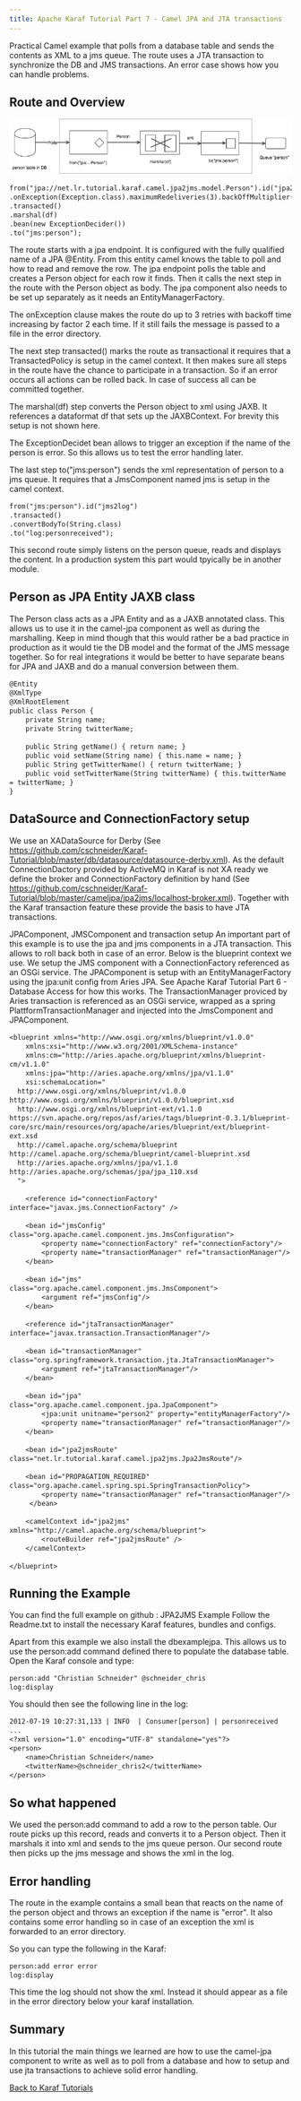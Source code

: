 ```yaml
---
title: Apache Karaf Tutorial Part 7 - Camel JPA and JTA transactions
---
```


Practical Camel example that polls from a database table and sends the contents as XML to a jms queue. The route uses a JTA transaction to synchronize the DB and JMS transactions. An error case shows how you can handle problems.

## Route and Overview

![Image](jpa2jms.png)

```
from("jpa://net.lr.tutorial.karaf.camel.jpa2jms.model.Person").id("jpa2jms")
.onException(Exception.class).maximumRedeliveries(3).backOffMultiplier(2).handled(true).to("file:error")
.transacted()
.marshal(df)
.bean(new ExceptionDecider())
.to("jms:person");
```

The route starts with a jpa endpoint. It is configured with the fully qualified name of a JPA @Entity. From this entity camel knows the table to poll and how to read and remove the row. The jpa endpoint polls the table and creates a Person object for each row it finds. Then it calls the next step in the route with the Person object as body. The jpa component also needs to be set up separately as it needs an EntityManagerFactory.

The onException clause makes the route do up to 3 retries with backoff time increasing by factor 2 each time. If it still fails the message is passed to a file in the error directory.

The next step transacted() marks the route as transactional it requires that a TransactedPolicy is setup in the camel context. It then makes sure all steps in the route have the chance to participate in a transaction. So if an error occurs all actions can be rolled back. In case of success all can be committed together.

The marshal(df) step converts the Person object to xml using JAXB. It references a dataformat df that sets up the JAXBContext. For brevity this setup is not shown here.

The ExceptionDecidet bean allows to trigger an exception if the name of the person is error. So this allows us to test the error handling later.

The last step to("jms:person") sends the xml representation of person to a jms queue. It requires that a JmsComponent named jms is setup in the camel context.

```
from("jms:person").id("jms2log")
.transacted()
.convertBodyTo(String.class)
.to("log:personreceived");
```

This second route simply listens on the person queue, reads and displays the content. In a production system this part would tpyically be in another module.

## Person as JPA Entity JAXB class

The Person class acts as a JPA Entity and as a JAXB annotated class. This allows us to use it in the camel-jpa component as well as during the marshalling. Keep in mind though that this
would rather be a bad practice in production as it would tie the DB model and the format of the JMS message together. So for real integrations it would be better to have separate beans for JPA and JAXB and do a manual
conversion between them.

```
@Entity
@XmlType
@XmlRootElement
public class Person {
    private String name;
    private String twitterName;

    public String getName() { return name; }
    public void setName(String name) { this.name = name; }
    public String getTwitterName() { return twitterName; }
    public void setTwitterName(String twitterName) { this.twitterName = twitterName; }
}
```

## DataSource and ConnectionFactory setup

We use an XADataSource for Derby (See https://github.com/cschneider/Karaf-Tutorial/blob/master/db/datasource/datasource-derby.xml). As the default ConnectionDactory provided by ActiveMQ in Karaf is not XA ready we define the broker and ConnectionFactory definition by hand (See https://github.com/cschneider/Karaf-Tutorial/blob/master/cameljpa/jpa2jms/localhost-broker.xml). Together with the Karaf transaction feature these provide the basis to have JTA transactions.

JPAComponent, JMSComponent and transaction setup
An important part of this example is to use the jpa and jms components in a JTA transaction. This allows to roll back both in case of an error.
Below is the blueprint context we use. We setup the JMS component with a ConnectionFactory referenced as an OSGi service.
The JPAComponent is setup with an EntityManagerFactory using the jpa:unit config from Aries JPA. See Apache Karaf Tutorial Part 6 - Database Access for how this works.
The TransactionManager proviced by Aries transaction is referenced as an OSGi service, wrapped as a spring PlattformTransactionManager and injected into the JmsComponent and JPAComponent.

```
<blueprint xmlns="http://www.osgi.org/xmlns/blueprint/v1.0.0"
	xmlns:xsi="http://www.w3.org/2001/XMLSchema-instance"
    xmlns:cm="http://aries.apache.org/blueprint/xmlns/blueprint-cm/v1.1.0"
    xmlns:jpa="http://aries.apache.org/xmlns/jpa/v1.1.0"
	xsi:schemaLocation="
  http://www.osgi.org/xmlns/blueprint/v1.0.0 http://www.osgi.org/xmlns/blueprint/v1.0.0/blueprint.xsd
  http://www.osgi.org/xmlns/blueprint-ext/v1.1.0 https://svn.apache.org/repos/asf/aries/tags/blueprint-0.3.1/blueprint-core/src/main/resources/org/apache/aries/blueprint/ext/blueprint-ext.xsd
  http://camel.apache.org/schema/blueprint http://camel.apache.org/schema/blueprint/camel-blueprint.xsd
  http://aries.apache.org/xmlns/jpa/v1.1.0 http://aries.apache.org/schemas/jpa/jpa_110.xsd
  ">

    <reference id="connectionFactory" interface="javax.jms.ConnectionFactory" />

    <bean id="jmsConfig" class="org.apache.camel.component.jms.JmsConfiguration">
        <property name="connectionFactory" ref="connectionFactory"/>
        <property name="transactionManager" ref="transactionManager"/>
    </bean>

    <bean id="jms" class="org.apache.camel.component.jms.JmsComponent">
        <argument ref="jmsConfig"/>
    </bean>

    <reference id="jtaTransactionManager" interface="javax.transaction.TransactionManager"/>

    <bean id="transactionManager" class="org.springframework.transaction.jta.JtaTransactionManager">
        <argument ref="jtaTransactionManager"/>
    </bean>

    <bean id="jpa" class="org.apache.camel.component.jpa.JpaComponent">
        <jpa:unit unitname="person2" property="entityManagerFactory"/>
        <property name="transactionManager" ref="transactionManager"/>
    </bean>

    <bean id="jpa2jmsRoute" class="net.lr.tutorial.karaf.camel.jpa2jms.Jpa2JmsRoute"/>

    <bean id="PROPAGATION_REQUIRED" class="org.apache.camel.spring.spi.SpringTransactionPolicy">
        <property name="transactionManager" ref="transactionManager"/>
     </bean>

    <camelContext id="jpa2jms" xmlns="http://camel.apache.org/schema/blueprint">
        <routeBuilder ref="jpa2jmsRoute" />
    </camelContext>

</blueprint>
```

## Running the Example

You can find the full example on github : JPA2JMS Example
Follow the Readme.txt to install the necessary Karaf features, bundles and configs.

Apart from this example we also install the dbexamplejpa. This allows us to use the person:add command defined there to populate the database table.
Open the Karaf console and type:

```
person:add "Christian Schneider" @schneider_chris
log:display
```

You should then see the following line in the log:

```
2012-07-19 10:27:31,133 | INFO  | Consumer[person] | personreceived ...
<?xml version="1.0" encoding="UTF-8" standalone="yes"?>
<person>
    <name>Christian Schneider</name>
    <twitterName>@schneider_chris2</twitterName>
</person>
```

## So what happened

We used the person:add command to add a row to the person table. Our route picks up this record, reads and converts it to a Person object. Then it marshals it into xml and sends to the jms queue person.
Our second route then picks up the jms message and shows the xml in the log.

## Error handling

The route in the example contains a small bean that reacts on the name of the person object and throws an exception if the name is "error".
It also contains some error handling so in case of an exception the xml is forwarded to an error directory.

So you can type the following in the Karaf:

```
person:add error error
log:display
```

This time the log should not show the xml. Instead it should appear as a file in the error directory below your karaf installation.

## Summary

In this tutorial the main things we learned are how to use the camel-jpa component to write as well as to poll from a database and how to setup and use jta transactions to achieve solid error handling.

[Back to Karaf Tutorials](..)
